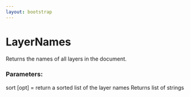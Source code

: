 ```yaml
---
layout: bootstrap
---
```


# LayerNames

Returns the names of all layers in the document.
        

### Parameters:

  sort [opt] = return a sorted list of the layer names
Returns
  list of strings
        


